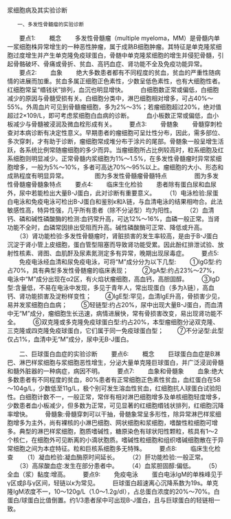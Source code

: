 浆细胞病及其实验诊断
 
 	　　一、多发性骨髓瘤的实验诊断
　　要点1:
　　概念
　　多发性骨髓瘤（multiple myeloma，MM）是骨髓内单一浆细胞株异常增生的一种恶性肿瘤，属于成熟B细胞肿瘤。其特征是单克隆浆细胞过度增生并产生单克隆免疫球蛋白，骨髄中单克隆浆细胞的增生并侵犯骨髓，引起骨骼破坏、骨痛或骨折、贫血、高钙血症、肾功能不全及免疫功能异常。
　　要点2:
　　血象
　　绝大多数患者都有不同程度的贫血，贫血的严重性随病情的进展而加重。贫血多属正细胞正色素性，少数呈低色素性，也有大细胞性者。红细胞常呈“缗钱状”排列，血沉也明显增快。
　　白细胞数正常或偏低，白细胞减少的原因与骨髓受损有关。白细胞分类中，淋巴细胞相对增多，可占40%～55%。外周血片可见到骨髓瘤细胞，多为2%～3%；若瘤细胞超过20%，绝对值超过2×109/L，即可考虑浆细胞白血病的诊断。
　　血小板数正常或偏低，血小板减少与骨髓被浸润及微血栓形成有关。 
　　要点3:
　　骨髄象
　　骨髓穿刺检查对本病诊断有决定性意义。早期患者的瘤细胞可呈灶性分布，因此，需多部位、多次穿刺，才有助于诊断，瘤细胞常成堆分布于涂片的尾部。骨髄象一般呈增生活跃，各系统比例常随瘤细胞的多少而异。当瘤细胞所占比例较高时，粒系细胞及红系细胞则明显减少。正常骨髓内浆细胞为1%～1.5%，在多发性骨髓瘤时异常浆细胞增多，一般为5%～10%，多者可高达70%～95%以上。瘤细胞的大小、形态和成熟程度有明显异常。
　　 
　　图为多发性骨髓瘤骨髓特点
　　 
　　图为多发性骨髓瘤骨髓象特点
　　要点4:
　　临床生化检验
　　患者除有蛋白尿和血尿外，尿中若能检出大量B-J蛋白，此对诊断有重要意义。
　　（1）电泳检验:尿蛋白电泳和免疫电泳可检出B-J蛋白和鉴别κ和λ链，与血清电泳的结果相吻合。此法敏感性高，特异性强，几乎所有患者（除不分泌型）均为阳性。
　　（2）血清钙、磷和碱性磷酸酶的检测:血钙常升高，可达12%～16%，血磷一般正常。当肾功能不全时，血磷常因排出受阻而升高。碱性磷酸酶可正常、降低或升高。
　　（3）肾功能检验:多发性骨髓瘤时，肾脏损害的发生率较高，是由于B-J蛋白沉淀于肾小管上皮细胞，蛋白管型阻塞而导致肾功能受累。因此酚红排泄试验、放射性核素、肾图、血肌酐及尿素氮测定多有异常，晚期出现尿毒症。
　　要点5:
　　免疫电泳经血清和尿免疫电泳，可将“M”成分分为以下几型:
　　①IgG型:约占70%，具有典型多发性骨髄瘤的临床表现；
　　②IgA型:约占23%～27%，电泳中“M”成分出现在α2区，有火焰状瘤细胞，高血钙，高胆固醇。 
　　③IgD型:含量低，不易在电泳中发现，多见于青年人，常出现蛋白（多为λ链），高血钙、肾功能损害及淀粉样变性；
　　④IgE型:罕见，血清IgE升高，骨损害少见，易并发浆细胞白血病；
　　⑤轻链型:约占20%，尿中出现大量B-J蛋白，而血清中无“M”成分，瘤细胞生长迅速，病情进展快，常有骨损害改变，易出现肾功能不全。
　　⑥双克隆或多克隆免疫球蛋白型:约占20%，本型瘤细胞分泌双克隆、三克隆或四克隆免疫球蛋白，它们属于同一免疫球蛋白型；
　　⑦不分泌型:此型仅占1%，血清中无“M”成分，尿中无B-J蛋白。

　　二、巨球蛋白血症的实验诊断
　　要点6:
　　概念
　　巨球蛋白血症是B淋巴、淋巴样浆细胞与浆细胞恶性增生，分泌大量单克隆巨球蛋白，并广泛浸润骨髓和髓外脏器的一种病症，病因不明。
　　要点7:
　　血象和骨髓象
　　血象:绝大多数患者有不同程度的贫血，80%患者有正常细胞正色素性贫血，血红蛋白在58～104g/L，少数低至11g/L，极个别可发生溶血性贫血，红细胞抗人球蛋白试验阳性。白细胞计数不一，一般正常，常伴有相对淋巴细胞增多及单核细胞轻度增多，少数患者血小板减少，但多数为正常，可见显著的红细胞缗钱状排列，红细胞沉降率增快。
　　骨髓象:骨髓穿刺可以干抽，骨髄象常呈多形性，除异常淋巴样浆细胞增多为主外，尚有裸核的小淋巴细胞、网状细胞和浆细胞，嗜酸性粒细胞可增多。典型的淋巴样浆细胞，胞质嗜碱性，糖原染色有球状阳性颗粒，核具有1～2个核仁，在细胞外可见断离的小滴状胞质。嗜碱性粒细胞和组织嗜碱细胞散在于异常细胞之间为本症特征。粒和巨核系细胞多无特殊。
　　要点8:
　　临床生化检查
　　（1）凝血检验:凝血酶原时间延长。
　　（2）肝功能检验:一般正常。
　　（3）高尿酸血症:发生在部分患者中。
　　（4）血浆胆固醇:偏低。
　　（5）全血（浆）黏度:增高。
　　要点9:
　　免疫电泳
　　蛋白电泳IgM的单株峰见于γ区或β与γ区间，轻链以κ为常见。
　　巨球蛋白超速离心沉降系数为19s。单克隆IgM浓度不一，10～120g/L（1.0～1.2g/dl），占总蛋白浓度的20%～70%。白蛋白/球蛋白比值倒置。约1/3患者尿中可出现B-J蛋白，且与巨球蛋白的轻链相一致。	 



